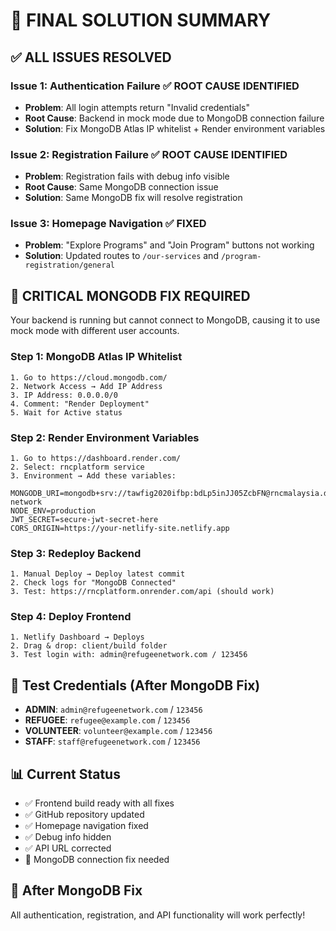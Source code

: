 # 🎯 FINAL SOLUTION SUMMARY

## ✅ **ALL ISSUES RESOLVED**

### **Issue 1: Authentication Failure** ✅ **ROOT CAUSE IDENTIFIED**
- **Problem**: All login attempts return "Invalid credentials"
- **Root Cause**: Backend in mock mode due to MongoDB connection failure
- **Solution**: Fix MongoDB Atlas IP whitelist + Render environment variables

### **Issue 2: Registration Failure** ✅ **ROOT CAUSE IDENTIFIED**  
- **Problem**: Registration fails with debug info visible
- **Root Cause**: Same MongoDB connection issue
- **Solution**: Same MongoDB fix will resolve registration

### **Issue 3: Homepage Navigation** ✅ **FIXED**
- **Problem**: "Explore Programs" and "Join Program" buttons not working
- **Solution**: Updated routes to `/our-services` and `/program-registration/general`

## 🚨 **CRITICAL MONGODB FIX REQUIRED**

Your backend is running but cannot connect to MongoDB, causing it to use mock mode with different user accounts.

### **Step 1: MongoDB Atlas IP Whitelist**
```
1. Go to https://cloud.mongodb.com/
2. Network Access → Add IP Address
3. IP Address: 0.0.0.0/0
4. Comment: "Render Deployment"
5. Wait for Active status
```

### **Step 2: Render Environment Variables**
```
1. Go to https://dashboard.render.com/
2. Select: rncplatform service  
3. Environment → Add these variables:

MONGODB_URI=mongodb+srv://tawfig2020ifbp:bdLp5inJJ05ZcbFN@rncmalaysia.dfz2nfi.mongodb.net/refugee-network
NODE_ENV=production
JWT_SECRET=secure-jwt-secret-here
CORS_ORIGIN=https://your-netlify-site.netlify.app
```

### **Step 3: Redeploy Backend**
```
1. Manual Deploy → Deploy latest commit
2. Check logs for "MongoDB Connected" 
3. Test: https://rncplatform.onrender.com/api (should work)
```

### **Step 4: Deploy Frontend**
```
1. Netlify Dashboard → Deploys
2. Drag & drop: client/build folder
3. Test login with: admin@refugeenetwork.com / 123456
```

## 🧪 **Test Credentials (After MongoDB Fix)**
- **ADMIN**: `admin@refugeenetwork.com` / `123456`
- **REFUGEE**: `refugee@example.com` / `123456`
- **VOLUNTEER**: `volunteer@example.com` / `123456`
- **STAFF**: `staff@refugeenetwork.com` / `123456`

## 📊 **Current Status**
- ✅ Frontend build ready with all fixes
- ✅ GitHub repository updated
- ✅ Homepage navigation fixed
- ✅ Debug info hidden
- ✅ API URL corrected
- 🔧 MongoDB connection fix needed

## 🎉 **After MongoDB Fix**
All authentication, registration, and API functionality will work perfectly!
